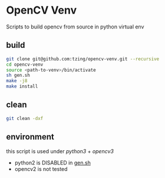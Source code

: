 # OpenCV Venv

Scripts to build opencv from source in python virtual env

## build

```sh
git clone git@github.com:tzing/opencv-venv.git --recursive
cd opencv-venv
source <path-to-venv>/bin/activate
sh gen.sh
make -j8
make install
```

## clean

```sh
git clean -dxf
```

## environment

this script is used under *python3* + *opencv3*

+ python2 is DISABLED in [gen.sh](./gen.sh)
+ opencv2 is not tested
